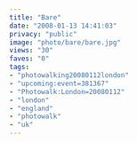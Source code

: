 ```yaml
---
title: "Bare"
date: "2008-01-13 14:41:03"
privacy: "public"
image: "photo/bare/bare.jpg"
views: "30"
faves: "0"
tags:
- "photowalking20080112london"
- "upcoming:event=381367"
- "Photowalk:London=20080112"
- "london"
- "england"
- "photowalk"
- "uk"
---
```


